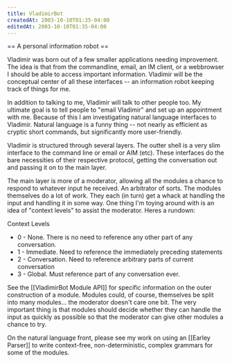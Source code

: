```yaml
---
title: VladimirBot
createdAt: 2003-10-10T01:35-04:00
editedAt: 2003-10-10T01:35-04:00
---
```


== A personal information robot ==

Vladimir was born out of a few smaller applications needing improvement. The idea is that from the commandline, email, an IM client, or a webbrowser I should be able to access important information. Vladimir will be the conceptual center of all these interfaces -- an information robot keeping track of things for me.

In addition to talking to me, Vladimir will talk to other people too. My ultimate goal is to tell people to "email Vladimir" and set up an appointment with me. Because of this I am investigating natural language interfaces to Vladimir. Natural language is a funny thing -- not nearly as efficient as cryptic short commands, but significantly more user-friendly.

Vladimir is structured through several layers. The outter shell is a very slim interface to the command line or email or AIM (etc). These interfaces do the bare necessities of their respective protocol, getting the conversation out and passing it on to the main layer.

The main layer is more of a moderator, allowing all the modules a chance to respond to whatever input he received. An arbitrator of sorts. The modules themselves do a lot of work. They each (in turn) get a whack at handling the input and handling it in some way. One thing I'm toying around with is an idea of "context levels" to assist the moderator. Heres a rundown:

Context Levels
* 0 - None. There is no need to reference any other part of any conversation.
* 1 - Immediate. Need to reference the immediately preceding statements
* 2 - Conversation. Need to reference arbitrary parts of current conversation
* 3 - Global. Must reference part of any conversation ever.

See the [[VladimirBot Module API]] for specific information on the outer construction of a module. Modules could, of course, themselves be split into many modules... the moderator doesn't care one bit. The very important thing is that modules should decide whether they can handle the input as quickly as possible so that the moderator can give other modules a chance to try.

On the natural language front, please see my work on using an [[Earley Parser]] to write context-free, non-deterministic, complex grammars for some of the modules.



